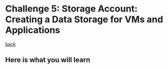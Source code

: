 # Challenge 5: Storage Account: Creating a Data Storage for VMs and Applications
[back](../../readme.md)  

## Here is what you will learn ##
   